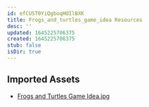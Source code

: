 ```yaml
---
id: efCU5T0YiQgboqHOIlBXK
title: Frogs_and_turtles_game_idea Resources
desc: ''
updated: 1645225706375
created: 1645225706375
stub: false
isDir: true
---
```

## Imported Assets
- [Frogs and Turtles Game Idea.jpg](/assets/frogs-and-turtles-game-idea.jpg)

